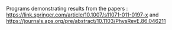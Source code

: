 Programs demonstrating results from the papers :  https://link.springer.com/article/10.1007/s11071-011-0197-x and https://journals.aps.org/pre/abstract/10.1103/PhysRevE.86.046211

